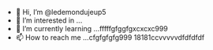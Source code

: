 - 👋 Hi, I’m @ledemondujeup5
- 👀 I’m interested in ...
- 🌱 I’m currently learning ...fffffgfggfgxcxcxc999
- 📫 How to reach me ...cfgfgfgfg999
18181ccvvvvvdfdfdfdf
<!---2222cccc515151
ledemondujeup5/ledemondujeup5 is a ✨ special ✨ repository because its `README.md` (this file) appears on your GitHub profile.
You can click the Preview link to take a look at your changes.;:;:;:
dfdfdfdfcvcvcvcv
1651616fggffg
vvvvv
